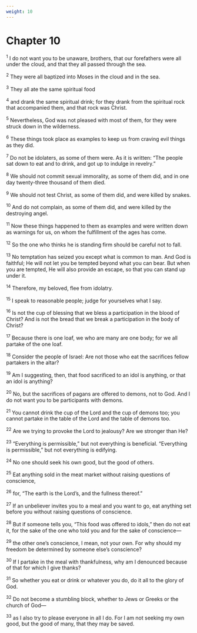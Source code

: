 ```yaml
---
weight: 10
---
```


# Chapter 10

<sup>1</sup> I do not want you to be unaware, brothers, that our forefathers were all under the cloud, and that they all passed through the sea. 

<sup>2</sup> They were all baptized into Moses in the cloud and in the sea. 

<sup>3</sup> They all ate the same spiritual food 

<sup>4</sup> and drank the same spiritual drink; for they drank from the spiritual rock that accompanied them, and that rock was Christ. 

<sup>5</sup> Nevertheless, God was not pleased with most of them, for they were struck down in the wilderness. 

<sup>6</sup> These things took place as examples to keep us from craving evil things as they did. 

<sup>7</sup> Do not be idolaters, as some of them were. As it is written: “The people sat down to eat and to drink, and got up to indulge in revelry.” 

<sup>8</sup> We should not commit sexual immorality, as some of them did, and in one day twenty-three thousand of them died. 

<sup>9</sup> We should not test Christ, as some of them did, and were killed by snakes. 

<sup>10</sup> And do not complain, as some of them did, and were killed by the destroying angel. 

<sup>11</sup> Now these things happened to them as examples and were written down as warnings for us, on whom the fulfillment of the ages has come. 

<sup>12</sup> So the one who thinks he is standing firm should be careful not to fall. 

<sup>13</sup> No temptation has seized you except what is common to man. And God is faithful; He will not let you be tempted beyond what you can bear. But when you are tempted, He will also provide an escape, so that you can stand up under it. 

<sup>14</sup> Therefore, my beloved, flee from idolatry. 

<sup>15</sup> I speak to reasonable people; judge for yourselves what I say. 

<sup>16</sup> Is not the cup of blessing that we bless a participation in the blood of Christ? And is not the bread that we break a participation in the body of Christ? 

<sup>17</sup> Because there is one loaf, we who are many are one body; for we all partake of the one loaf. 

<sup>18</sup> Consider the people of Israel: Are not those who eat the sacrifices fellow partakers in the altar? 

<sup>19</sup> Am I suggesting, then, that food sacrificed to an idol is anything, or that an idol is anything? 

<sup>20</sup> No, but the sacrifices of pagans are offered to demons, not to God. And I do not want you to be participants with demons. 

<sup>21</sup> You cannot drink the cup of the Lord and the cup of demons too; you cannot partake in the table of the Lord and the table of demons too. 

<sup>22</sup> Are we trying to provoke the Lord to jealousy? Are we stronger than He? 

<sup>23</sup> “Everything is permissible,” but not everything is beneficial. “Everything is permissible,” but not everything is edifying. 

<sup>24</sup> No one should seek his own good, but the good of others. 

<sup>25</sup> Eat anything sold in the meat market without raising questions of conscience, 

<sup>26</sup> for, “The earth is the Lord’s, and the fullness thereof.” 

<sup>27</sup> If an unbeliever invites you to a meal and you want to go, eat anything set before you without raising questions of conscience. 

<sup>28</sup> But if someone tells you, “This food was offered to idols,” then do not eat it, for the sake of the one who told you and for the sake of conscience— 

<sup>29</sup> the other one’s conscience, I mean, not your own. For why should my freedom be determined by someone else’s conscience? 

<sup>30</sup> If I partake in the meal with thankfulness, why am I denounced because of that for which I give thanks? 

<sup>31</sup> So whether you eat or drink or whatever you do, do it all to the glory of God. 

<sup>32</sup> Do not become a stumbling block, whether to Jews or Greeks or the church of God— 

<sup>33</sup> as I also try to please everyone in all I do. For I am not seeking my own good, but the good of many, that they may be saved. 


